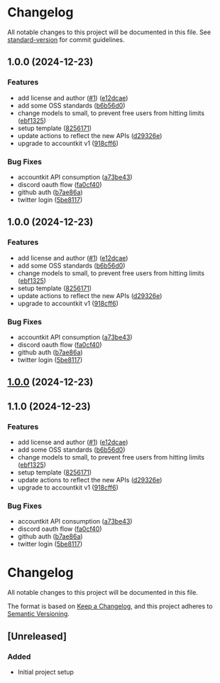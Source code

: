 # Changelog

All notable changes to this project will be documented in this file. See [standard-version](https://github.com/conventional-changelog/standard-version) for commit guidelines.

## 1.0.0 (2024-12-23)


### Features

* add license and author ([#1](https://github.com/abridged/AI-Agent-Starter-Kit/issues/1)) ([e12dcae](https://github.com/abridged/AI-Agent-Starter-Kit/commit/e12dcaea24d71e6e13a810f62c58f986678d5a85))
* add some OSS standards ([b6b56d0](https://github.com/abridged/AI-Agent-Starter-Kit/commit/b6b56d0f302e201fb836251b49dfe90da060c32f))
* change models to small, to prevent free users from hitting limits ([ebf1325](https://github.com/abridged/AI-Agent-Starter-Kit/commit/ebf13250eba4fa9918c1c7156b8253bb93455f14))
* setup template ([8256171](https://github.com/abridged/AI-Agent-Starter-Kit/commit/82561712cf9062413f49920b963e4fa7b48f65a7))
* update actions to reflect the new APIs ([d29326e](https://github.com/abridged/AI-Agent-Starter-Kit/commit/d29326e0b1b9fc4abbd5c5e20e6038103f0f195a))
* upgrade to accountkit v1 ([918cff6](https://github.com/abridged/AI-Agent-Starter-Kit/commit/918cff6e59455d2cdc97c973e91f59a7dd6864e5))


### Bug Fixes

* accountkit API consumption ([a73be43](https://github.com/abridged/AI-Agent-Starter-Kit/commit/a73be438b5e8dfdfc3cb87566ded15f353e6f01b))
* discord oauth flow ([fa0cf40](https://github.com/abridged/AI-Agent-Starter-Kit/commit/fa0cf4016a0c03fdf36abbb29246a4795ecd3724))
* github auth ([b7ae86a](https://github.com/abridged/AI-Agent-Starter-Kit/commit/b7ae86a24b78909fa4d45ee7035109815c0c40f2))
* twitter login ([5be8117](https://github.com/abridged/AI-Agent-Starter-Kit/commit/5be8117f589df898727bed4873acd1ab6f8e6bcd))

## 1.0.0 (2024-12-23)


### Features

* add license and author ([#1](https://github.com/abridged/AI-Agent-Starter-Kit/issues/1)) ([e12dcae](https://github.com/abridged/AI-Agent-Starter-Kit/commit/e12dcaea24d71e6e13a810f62c58f986678d5a85))
* add some OSS standards ([b6b56d0](https://github.com/abridged/AI-Agent-Starter-Kit/commit/b6b56d0f302e201fb836251b49dfe90da060c32f))
* change models to small, to prevent free users from hitting limits ([ebf1325](https://github.com/abridged/AI-Agent-Starter-Kit/commit/ebf13250eba4fa9918c1c7156b8253bb93455f14))
* setup template ([8256171](https://github.com/abridged/AI-Agent-Starter-Kit/commit/82561712cf9062413f49920b963e4fa7b48f65a7))
* update actions to reflect the new APIs ([d29326e](https://github.com/abridged/AI-Agent-Starter-Kit/commit/d29326e0b1b9fc4abbd5c5e20e6038103f0f195a))
* upgrade to accountkit v1 ([918cff6](https://github.com/abridged/AI-Agent-Starter-Kit/commit/918cff6e59455d2cdc97c973e91f59a7dd6864e5))


### Bug Fixes

* accountkit API consumption ([a73be43](https://github.com/abridged/AI-Agent-Starter-Kit/commit/a73be438b5e8dfdfc3cb87566ded15f353e6f01b))
* discord oauth flow ([fa0cf40](https://github.com/abridged/AI-Agent-Starter-Kit/commit/fa0cf4016a0c03fdf36abbb29246a4795ecd3724))
* github auth ([b7ae86a](https://github.com/abridged/AI-Agent-Starter-Kit/commit/b7ae86a24b78909fa4d45ee7035109815c0c40f2))
* twitter login ([5be8117](https://github.com/abridged/AI-Agent-Starter-Kit/commit/5be8117f589df898727bed4873acd1ab6f8e6bcd))

## [1.0.0](https://github.com/abridged/AI-Agent-Starter-Kit/compare/v1.1.0...v1.0.0) (2024-12-23)

## 1.1.0 (2024-12-23)


### Features

* add license and author ([#1](https://github.com/abridged/AI-Agent-Starter-Kit/issues/1)) ([e12dcae](https://github.com/abridged/AI-Agent-Starter-Kit/commit/e12dcaea24d71e6e13a810f62c58f986678d5a85))
* add some OSS standards ([b6b56d0](https://github.com/abridged/AI-Agent-Starter-Kit/commit/b6b56d0f302e201fb836251b49dfe90da060c32f))
* change models to small, to prevent free users from hitting limits ([ebf1325](https://github.com/abridged/AI-Agent-Starter-Kit/commit/ebf13250eba4fa9918c1c7156b8253bb93455f14))
* setup template ([8256171](https://github.com/abridged/AI-Agent-Starter-Kit/commit/82561712cf9062413f49920b963e4fa7b48f65a7))
* update actions to reflect the new APIs ([d29326e](https://github.com/abridged/AI-Agent-Starter-Kit/commit/d29326e0b1b9fc4abbd5c5e20e6038103f0f195a))
* upgrade to accountkit v1 ([918cff6](https://github.com/abridged/AI-Agent-Starter-Kit/commit/918cff6e59455d2cdc97c973e91f59a7dd6864e5))


### Bug Fixes

* accountkit API consumption ([a73be43](https://github.com/abridged/AI-Agent-Starter-Kit/commit/a73be438b5e8dfdfc3cb87566ded15f353e6f01b))
* discord oauth flow ([fa0cf40](https://github.com/abridged/AI-Agent-Starter-Kit/commit/fa0cf4016a0c03fdf36abbb29246a4795ecd3724))
* github auth ([b7ae86a](https://github.com/abridged/AI-Agent-Starter-Kit/commit/b7ae86a24b78909fa4d45ee7035109815c0c40f2))
* twitter login ([5be8117](https://github.com/abridged/AI-Agent-Starter-Kit/commit/5be8117f589df898727bed4873acd1ab6f8e6bcd))

# Changelog

All notable changes to this project will be documented in this file.

The format is based on [Keep a Changelog](https://keepachangelog.com/en/1.0.0/),
and this project adheres to [Semantic Versioning](https://semver.org/spec/v2.0.0.html).

## [Unreleased]

### Added

- Initial project setup

